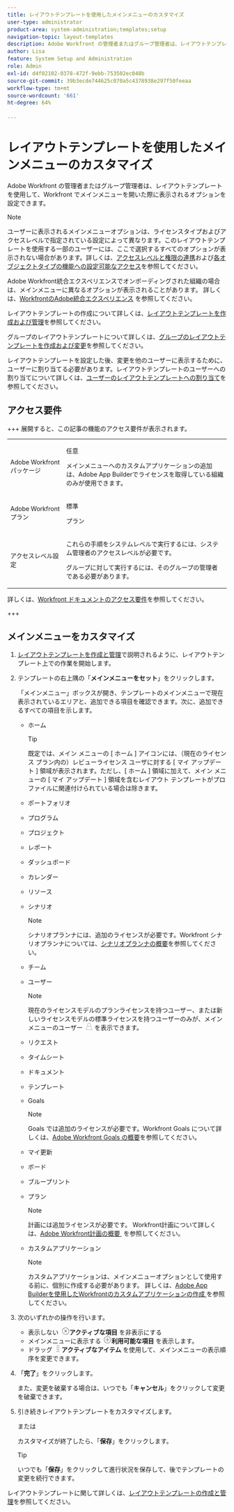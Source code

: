 ```yaml
---
title: レイアウトテンプレートを使用したメインメニューのカスタマイズ
user-type: administrator
product-area: system-administration;templates;setup
navigation-topic: layout-templates
description: Adobe Workfront の管理者またはグループ管理者は、レイアウトテンプレートを使用して、Workfront でメインメニューを開いた際に表示されるオプションを設定できます。
author: Lisa
feature: System Setup and Administration
role: Admin
exl-id: d4f02102-0378-472f-9ebb-753502ec048b
source-git-commit: 39b3ecde744625c070a5c4378938e297f50feeaa
workflow-type: tm+mt
source-wordcount: '661'
ht-degree: 64%

---
```


# レイアウトテンプレートを使用したメインメニューのカスタマイズ

<!--Audited: 01/2024-->

Adobe Workfront の管理者またはグループ管理者は、レイアウトテンプレートを使用して、Workfront でメインメニューを開いた際に表示されるオプションを設定できます。

>[!NOTE]
>
>ユーザーに表示されるメインメニューオプションは、ライセンスタイプおよびアクセスレベルで指定されている設定によって異なります。このレイアウトテンプレートを使用する一部のユーザーには、ここで選択するすべてのオプションが表示されない場合があります。詳しくは、[アクセスレベルと権限の連携](../../../administration-and-setup/add-users/access-levels-and-object-permissions/how-access-levels-permissions-work-together.md)および[各オブジェクトタイプの機能への設定可能なアクセス](../../../administration-and-setup/add-users/access-levels-and-object-permissions/configurable-functionality-in-each-access-level-by-object-type.md)を参照してください。
>
>Adobe Workfront統合エクスペリエンスでオンボーディングされた組織の場合は、メインメニューに異なるオプションが表示されることがあります。 詳しくは、[WorkfrontのAdobe統合エクスペリエンス &#x200B;](/help/quicksilver/workfront-basics/navigate-workfront/workfront-navigation/adobe-unified-experience.md) を参照してください。

レイアウトテンプレートの作成について詳しくは、[レイアウトテンプレートを作成および管理](../use-layout-templates/create-and-manage-layout-templates.md)を参照してください。

グループのレイアウトテンプレートについて詳しくは、[グループのレイアウトテンプレートを作成および変更](../../../administration-and-setup/manage-groups/work-with-group-objects/create-and-modify-a-groups-layout-templates.md)を参照してください。

レイアウトテンプレートを設定した後、変更を他のユーザーに表示するために、ユーザーに割り当てる必要があります。レイアウトテンプレートのユーザーへの割り当てについて詳しくは、[ユーザーのレイアウトテンプレートへの割り当て](../use-layout-templates/assign-users-to-layout-template.md)を参照してください。

## アクセス要件

+++ 展開すると、この記事の機能のアクセス要件が表示されます。

<table style="table-layout:auto"> 
 <col> 
 <col> 
 <tbody> 
  <tr> 
   <td>Adobe Workfront パッケージ</td> 
   <td><p>任意</p>
       <p>メインメニューへのカスタムアプリケーションの追加は、Adobe App Builderでライセンスを取得している組織のみが使用できます。</p></td> 
  </tr> 
  <tr> 
   <td>Adobe Workfront プラン</td> 
   <td><p>標準</p>
       <p>プラン</p></td>
  </tr> 
  </tr> 
  <tr> 
   <td>アクセスレベル設定</td> 
   <td> <p>これらの手順をシステムレベルで実行するには、システム管理者のアクセスレベルが必要です。</p>
        <p>グループに対して実行するには、そのグループの管理者である必要があります。</p> </td> 
  </tr> 
 </tbody> 
</table>

詳しくは、[Workfront ドキュメントのアクセス要件](/help/quicksilver/administration-and-setup/add-users/access-levels-and-object-permissions/access-level-requirements-in-documentation.md)を参照してください。

+++

## メインメニューをカスタマイズ

1. [レイアウトテンプレートを作成と管理](../../../administration-and-setup/customize-workfront/use-layout-templates/create-and-manage-layout-templates.md)で説明されるように、レイアウトテンプレート上での作業を開始します。
1. テンプレートの右上隅の「**メインメニューをセット**」をクリックします。

   「メインメニュー」ボックスが開き、テンプレートのメインメニューで現在表示されているエリアと、追加できる項目を確認できます。次に、追加できるすべての項目を示します。
   * ホーム

     >[!TIP]
     >
     >既定では、メイン メニューの [ ホーム ] アイコンには、（現在のライセンス プラン内の）レビューライセンス ユーザに対する [ マイ アップデート ] 領域が表示されます。ただし、[ ホーム ] 領域に加えて、メイン メニューの [ マイ アップデート ] 領域を含むレイアウト テンプレートがプロファイルに関連付けられている場合は除きます。

   * ポートフォリオ
   * プログラム
   * プロジェクト
   * レポート
   * ダッシュボード
   * カレンダー
   * リソース
   * シナリオ

     >[!NOTE]
     >
     >シナリオプランナには、追加のライセンスが必要です。Workfront シナリオプランナについては、[シナリオプランナの概要](../../../scenario-planner/scenario-planner-overview.md)を参照してください。

   * チーム
   * ユーザー

     >[!NOTE]
     >
     >現在のライセンスモデルのプランライセンスを持つユーザー、または新しいライセンスモデルの標準ライセンスを持つユーザーのみが、メインメニューのユーザー ![&#x200B; ユーザーアイコン &#x200B;](assets/users-icon-in-main-menu.png) を表示できます。

   * リクエスト
   * タイムシート
   * ドキュメント
   * テンプレート
   * Goals

     >[!NOTE]
     >
     >Goals では追加のライセンスが必要です。Workfront Goals について詳しくは、[Adobe Workfront Goals の概要](../../../workfront-goals/goal-management/wf-goals-overview.md)を参照してください。

   * マイ更新
   * ボード
   * ブループリント
   * プラン

     >[!NOTE]
     >
     >計画には追加ライセンスが必要です。 Workfront計画について詳しくは、[Adobe Workfront計画の概要 &#x200B;](/help/quicksilver/planning/general/planning-overview.md) を参照してください。

   * カスタムアプリケーション

     >[!NOTE]
     >
     > カスタムアプリケーションは、メインメニューオプションとして使用する前に、個別に作成する必要があります。 詳しくは、[Adobe App Builderを使用したWorkfrontのカスタムアプリケーションの作成 &#x200B;](/help/quicksilver/app-builder/app-builder.md) を参照してください。

1. 次のいずれかの操作を行います。

   * 表示しない ![&#x200B; 非表示アイコン &#x200B;](assets/remove-icon---x-in-circle.png)**アクティブな項目** を非表示にする
   * メインメニューに表示する ![&#x200B; アイコンを表示 &#x200B;](assets/add-icon-plus-in-circle.png)**利用可能な項目** を表示します。
   * ドラッグ ![&#x200B; ドラッグアイコン &#x200B;](assets/move-icon---dots.png)**アクティブなアイテム** を使用して、メインメニューの表示順序を変更できます。

1. 「**完了**」をクリックします。

   また、変更を破棄する場合は、いつでも「**キャンセル**」をクリックして変更を破棄できます。

1. 引き続きレイアウトテンプレートをカスタマイズします。

   または

   カスタマイズが終了したら、「**保存**」をクリックします。

   >[!TIP]
   >
   >いつでも「**保存**」をクリックして進行状況を保存して、後でテンプレートの変更を続行できます。

レイアウトテンプレートに関して詳しくは、[レイアウトテンプレートの作成と管理](../../../administration-and-setup/customize-workfront/use-layout-templates/create-and-manage-layout-templates.md)を参照してください。
